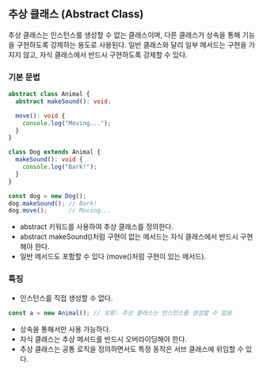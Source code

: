## 추상 클래스 (Abstract Class)
추상 클래스는 인스턴스를 생성할 수 없는 클래스이며, 다른 클래스가 상속을 통해 기능을 구현하도록 강제하는 용도로 사용된다.
일반 클래스와 달리 일부 메서드는 구현을 가지지 않고, 자식 클래스에서 반드시 구현하도록 강제할 수 있다.

### 기본 문법
```ts
abstract class Animal {
  abstract makeSound(): void;

  move(): void {
    console.log("Moving...");
  }
}

class Dog extends Animal {
  makeSound(): void {
    console.log("Bark!");
  }
}

const dog = new Dog();
dog.makeSound(); // Bark!
dog.move();      // Moving...
```

- abstract 키워드를 사용하여 추상 클래스를 정의한다.
- abstract makeSound()처럼 구현이 없는 메서드는 자식 클래스에서 반드시 구현해야 한다.
- 일반 메서드도 포함할 수 있다 (move()처럼 구현이 있는 메서드).

### 특징
- 인스턴스를 직접 생성할 수 없다.
```ts
const a = new Animal(); // 오류: 추상 클래스는 인스턴스를 생성할 수 없음
```
- 상속을 통해서만 사용 가능하다.
- 자식 클래스는 추상 메서드를 반드시 오버라이딩해야 한다.
- 추상 클래스는 공통 로직을 정의하면서도 특정 동작은 서브 클래스에 위임할 수 있다.